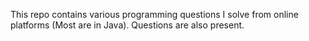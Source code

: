 This repo contains various programming questions I solve from online platforms (Most are in Java).
Questions are also present.
